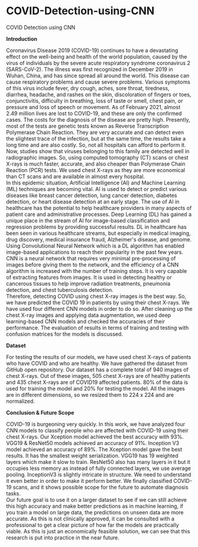 # COVID-Detection-using-CNN
COVID Detection using CNN

**Introduction**

Coronavirus Disease 2019 (COVID-19) continues to have a devastating effect on the well-being and health  of the world population, caused by the virus of individuals by the severe acute respiratory syndrome coronavirus 2  (SARS-CoV-2). The illness was first recognized in December 2019 in Wuhan, China, and has since spread all around  the world. This disease can cause respiratory problems and cause severe problems. Various symptoms of this virus  include fever, dry cough, aches, sore throat, tiredness, diarrhea, headache, and rashes on the skin, discoloration of  fingers or toes, conjunctivitis, difficulty in breathing, loss of taste or smell, chest pain, or pressure and loss of speech  or movement. As of February 2021, almost 2.49 million lives are lost to COVID-19, and these are only the confirmed  cases. The costs for the diagnosis of the disease are pretty high. Presently, most of the tests are genetic tests known  as Reverse Transcription Polymerase Chain Reaction. They are very accurate and can detect even the slightest trace  of the infection, but at the same time, the results take a long time and are also costly. So, not all hospitals can afford  to perform it. Now, studies show that viruses belonging to this family are detected well in radiographic images. So,  using computed tomography (CT) scans or chest X-rays is much faster, accurate, and also cheaper than Polymerase  Chain Reaction (PCR) tests. We used chest X-rays as they are more economical than CT scans and are available in  almost every hospital.  
In this epidemic situation, Artificial Intelligence (AI) and Machine Learning (ML) techniques are becoming  vital. AI is used to detect or predict various diseases like breast cancer detection, lung cancer detection, diabetes  detection, or heart disease detection at an early stage. The use of AI in healthcare has the potential to help healthcare  providers in many aspects of patient care and administrative processes. Deep Learning (DL) has gained a unique  place in the stream of AI for image-based classification and regression problems by providing successful results. DL  in healthcare has been seen in various healthcare streams, but especially in medical imaging, drug discovery, medical  insurance fraud, Alzheimer's disease, and genome. Using Convolutional Neural Network which is a DL algorithm  has enabled image-based applications to reach their popularity in the past few years. CNN is a neural network that  requires very minimal pre-processing of images before giving them to the network, and the efficiency of a CNN  algorithm is increased with the number of training steps. It is very capable of extracting features from images. It is  used in detecting healthy or cancerous tissues to help improve radiation treatments, pneumonia detection, and chest  tuberculosis detection.  
Therefore, detecting COVID using chest X-ray images is the best way. So, we have predicted the COVID 19 in patients by using their chest X-rays. We have used four different CNN models in order to do so. After cleaning  up the chest X-ray images and applying data augmentation, we used deep learning-based CNN models and checked 
the accuracies of their performance. The evaluation of results in terms of training and testing with confusion matrices  for the models is discussed. 

**Dataset**

For testing the results of our models, we have used chest X-rays of patients who have COVID and who are healthy.  We have gathered the dataset from GitHub open repository. Our dataset has a complete total of 940 images of chest  X-rays. Out of these images, 505 chest X-rays are of healthy patients and 435 chest X-rays are of COVID19 affected  patients. 80% of the data is used for training the model and 20% for testing the model. All the images are in different  dimensions, so we resized them to 224 x 224 and are normalized.  

**Conclusion & Future Scope**

COVID-19 is burgeoning very quickly. In this work, we have analyzed four CNN models to classify people who are  affected with COVID-19 using their chest X-rays. Our Xception model achieved the best accuracy with 93%. VGG19  & ResNet50 models achieved an accuracy of 91%. Inception V3 model achieved an accuracy of 89%. The Xception  model gave the best results. It has the smallest weight serialization. VGG19 has 19 weighted layers which make it  slow to train. ResNet50 also has many layers in it but it occupies less memory as instead of fully connected layers,  we use average pooling. InceptionV3 is slightly intricate in structure. We need to understand it even better in order  to make it perform better. We finally classified COVID-19 scans, and it shows possible scope for the future to  automate diagnosis tasks.  
Our future goal is to use it on a larger dataset to see if we can still achieve this high accuracy and make better  predictions as in machine learning, if you train a model on large data, the predictions on unseen data are more  accurate. As this is not clinically approved, it can be consulted with a professional to get a clear picture of how far 
the models are practically viable. As this is just an economically feasible solution, we can see that this research is  put into practice in the near future.  
